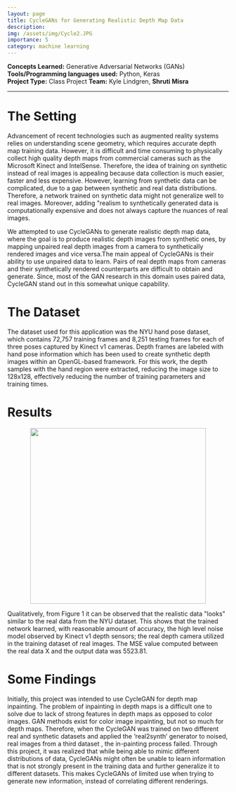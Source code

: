 ```yaml
---
layout: page
title: CycleGANs for Generating Realistic Depth Map Data
description: 
img: /assets/img/Cycle2.JPG
importance: 5
category: machine learning
---
```


**Concepts Learned:** Generative Adversarial Networks (GANs) \
**Tools/Programming languages used:** Python, Keras \
**Project Type:** Class Project
**Team:** Kyle Lindgren, **Shruti Misra**

<hr>

# The Setting

Advancement of recent technologies such as augmented reality systems relies on understanding scene geometry, which requires accurate depth map training data. However,
it is difficult and time consuming to physically collect high quality depth maps from commercial cameras such as the Microsoft Kinect and IntelSense. Therefore, the idea of training on synthetic instead of real images is appealing because data collection is much easier, faster and less expensive. However, learning from synthetic data can be complicated, due to a gap between synthetic and real data distributions. Therefore, a network trained on synthetic data might not generalize well to real images. Moreover, adding "realism to synthetically generated data is computationally expensive and does not always capture the nuances of real images.

We attempted to use CycleGANs to generate realistic depth map data, where the goal is to produce realistic depth images from synthetic ones, by mapping unpaired real depth images from a camera to synthetically rendered images and vice versa.The main appeal of CycleGANs is their ability to use unpaired data to learn. Pairs of real depth maps from cameras and their synthetically rendered counterparts are difficult to obtain and generate. Since, most of the GAN research in this domain uses paired data, CycleGAN stand out in this somewhat unique capability.

# The Dataset

The dataset used for this application was the NYU hand pose dataset, which contains 72,757 training frames and 8,251 testing frames for each of three poses captured by Kinect v1 cameras. Depth frames are labeled with hand pose information which has been used to create synthetic depth images within an OpenGL-based framework. For this work, the depth samples with the hand region were extracted, reducing the image size to 128x128, effectively reducing the number of training parameters and training times.

# Results

<p style="text-align:center;"><img src="{{ site.baseurl }}/assets/img/CycleGANs.JPG" height= "400" width = "400"></p>

Qualitatively, from Figure 1 it can be observed that the realistic data "looks" similar to the real data from the NYU dataset. This shows that the trained network learned, with reasonable amount of accuracy, the high level noise model observed by Kinect v1 depth sensors; the real depth camera utilized in the training dataset of real images. The MSE value computed between the real data X and the output data  was 5523.81.

# Some Findings

Initially, this project was intended to use CycleGAN for depth map inpainting. The problem of inpainting in depth maps is a difficult one to solve due to lack of strong features in depth maps as opposed to color images. GAN methods exist for color image inpainting, but not so much for depth maps. Therefore, when the CycleGAN was trained on two different real and synthetic datasets and applied the ‘real2synth’ generator to noised, real images from a third dataset , the in-painting process failed. Through this project, it was realized that while being able to mimic different distributions of data, CycleGANs might often be unable to learn information
that is not strongly present in the training data and further generalize it to different datasets. This makes CycleGANs of limited use when trying to generate new information, instead of correlating different renderings.

